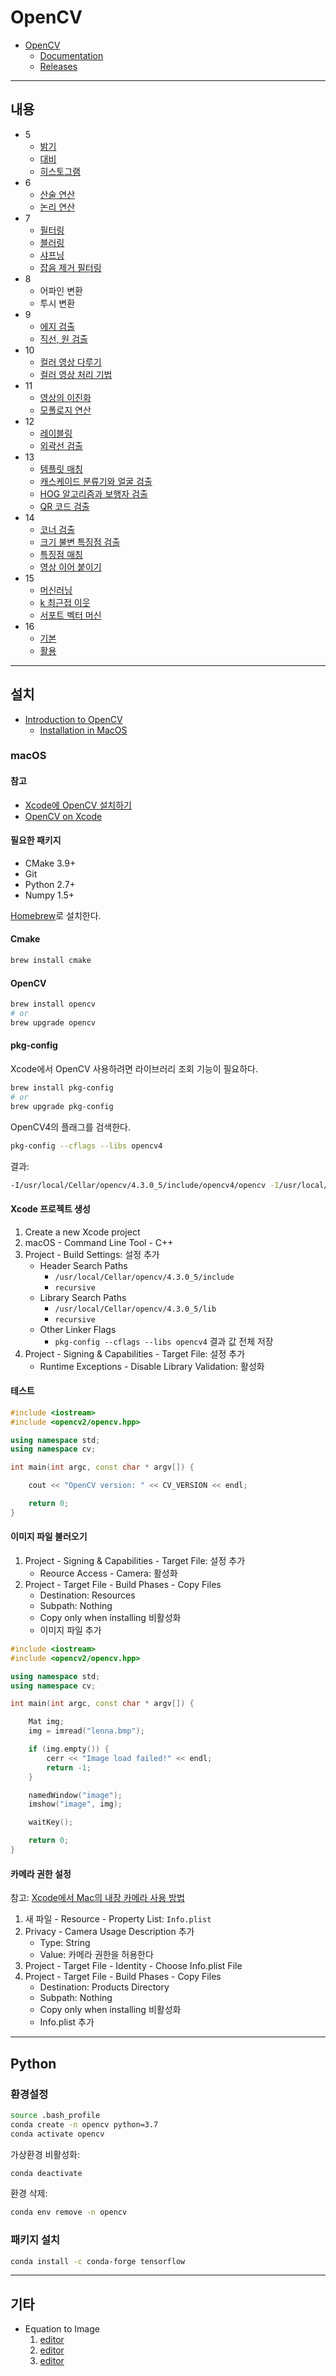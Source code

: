 # OpenCV

- [OpenCV](https://opencv.org/)
  - [Documentation](https://docs.opencv.org/master/)
  - [Releases](https://opencv.org/releases/)

---

## 내용

- 5
  - [밝기](docs/brightness.md)
  - [대비](docs/contrast.md)
  - [히스토그램](docs/histogram.md)
- 6
  - [산술 연산](docs/arithmetic.operation.md)
  - [논리 연산](docs/logical.operation.md)
- 7
  - [필터링](docs/filtering.md)
  - [블러링](docs/blurring.md)
  - [샤프닝](docs/sharpening.md)
  - [잡음 제거 필터링](docs/noise.filtering.md)
- 8
  - 어파인 변환
  - 투시 변환
- 9
  - [에지 검출](docs/edge.md)
  - [직선, 원 검출](docs/line.md)
- 10
  - [컬러 영상 다루기](docs/color.md)
  - [컬러 영상 처리 기법](docs/color.process.md)
- 11
  - [영상의 이진화](docs/binarization.md)
  - [모폴로지 연산](docs/morphology.md)
- 12
  - [레이블링](docs/labeling.md)
  - [외곽선 검출](docs/contour.md)
- 13
  - [템플릿 매칭](docs/template.matching.md)
  - [캐스케이드 분류기와 얼굴 검출](docs/cascade.classifier.md)
  - [HOG 알고리즘과 보행자 검출](docs/hog.md)
  - [QR 코드 검출](docs/qr.md)
- 14
  - [코너 검출](docs/corner.md)
  - [크기 불변 특징점 검출](docs/sift.md)
  - [특징점 매칭](docs/matching.md)
  - [영상 이어 붙이기](docs/stitching.md)
- 15
  - [머신러닝](docs/machine.learning.md)
  - [k 최근접 이웃](docs/k.nearest.md)
  - [서포트 벡터 머신](docs/svm.md)
- 16
  - [기본](docs/deep.md)
  - [활용](docs/deep.2.md)

---

## 설치

- [Introduction to OpenCV](https://docs.opencv.org/master/df/d65/tutorial_table_of_content_introduction.html)
  - [Installation in MacOS](https://docs.opencv.org/master/d0/db2/tutorial_macos_install.html)

### macOS

#### 참고

- [Xcode에 OpenCV 설치하기](https://dgrld.tistory.com/34)
- [OpenCV on Xcode](https://www.codementor.io/@ohasanli/opencv-on-xcode-142qxx3sl8)

#### 필요한 패키지

- CMake 3.9+
- Git
- Python 2.7+
- Numpy 1.5+

[Homebrew](https://brew.sh/index_ko)로 설치한다.

#### Cmake

```bash
brew install cmake
```

#### OpenCV

```bash
brew install opencv
# or
brew upgrade opencv
```

#### pkg-config

Xcode에서 OpenCV 사용하려면 라이브러리 조회 기능이 필요하다.

```bash
brew install pkg-config
# or
brew upgrade pkg-config
```

OpenCV4의 플래그를 검색한다.

```bash
pkg-config --cflags --libs opencv4
```

결과:

```bash
-I/usr/local/Cellar/opencv/4.3.0_5/include/opencv4/opencv -I/usr/local/Cellar/opencv/4.3.0_5/include/opencv4 -L/usr/local/Cellar/opencv/4.3.0_5/lib -lopencv_gapi -lopencv_stitching -lopencv_alphamat -lopencv_aruco -lopencv_bgsegm -lopencv_bioinspired -lopencv_ccalib -lopencv_dnn_objdetect -lopencv_dnn_superres -lopencv_dpm -lopencv_highgui -lopencv_face -lopencv_freetype -lopencv_fuzzy -lopencv_hfs -lopencv_img_hash -lopencv_intensity_transform -lopencv_line_descriptor -lopencv_quality -lopencv_rapid -lopencv_reg -lopencv_rgbd -lopencv_saliency -lopencv_sfm -lopencv_stereo -lopencv_structured_light -lopencv_phase_unwrapping -lopencv_superres -lopencv_optflow -lopencv_surface_matching -lopencv_tracking -lopencv_datasets -lopencv_text -lopencv_dnn -lopencv_plot -lopencv_videostab -lopencv_videoio -lopencv_xfeatures2d -lopencv_shape -lopencv_ml -lopencv_ximgproc -lopencv_video -lopencv_xobjdetect -lopencv_objdetect -lopencv_calib3d -lopencv_imgcodecs -lopencv_features2d -lopencv_flann -lopencv_xphoto -lopencv_photo -lopencv_imgproc -lopencv_core
```

#### Xcode 프로젝트 생성

1. Create a new Xcode project
2. macOS - Command Line Tool - C++
3. Project - Build Settings: 설정 추가
   - Header Search Paths
     - `/usr/local/Cellar/opencv/4.3.0_5/include`
     - `recursive`
   - Library Search Paths
     - `/usr/local/Cellar/opencv/4.3.0_5/lib`
     - `recursive`
   - Other Linker Flags
     - `pkg-config --cflags --libs opencv4` 결과 값 전체 저장
4. Project - Signing & Capabilities - Target File: 설정 추가
   - Runtime Exceptions - Disable Library Validation: 활성화

#### 테스트

```cpp
#include <iostream>
#include <opencv2/opencv.hpp>

using namespace std;
using namespace cv;

int main(int argc, const char * argv[]) {

    cout << "OpenCV version: " << CV_VERSION << endl;

    return 0;
}
```

#### 이미지 파일 불러오기

1. Project - Signing & Capabilities - Target File: 설정 추가
   - Reource Access - Camera: 활성화
1. Project - Target File - Build Phases - Copy Files
   - Destination: Resources
   - Subpath: Nothing
   - Copy only when installing 비활성화
   - 이미지 파일 추가

```cpp
#include <iostream>
#include <opencv2/opencv.hpp>

using namespace std;
using namespace cv;

int main(int argc, const char * argv[]) {

    Mat img;
    img = imread("lenna.bmp");

    if (img.empty()) {
        cerr << "Image load failed!" << endl;
        return -1;
    }

    namedWindow("image");
    imshow("image", img);

    waitKey();

    return 0;
}
```

#### 카메라 권한 설정

참고: [Xcode에서 Mac의 내장 카메라 사용 방법](https://magnae2016.net/2)

1. 새 파일 - Resource - Property List: `Info.plist`
2. Privacy - Camera Usage Description 추가
   - Type: String
   - Value: 카메라 권한을 허용한다
3. Project - Target File - Identity - Choose Info.plist File
4. Project - Target File - Build Phases - Copy Files
   - Destination: Products Directory
   - Subpath: Nothing
   - Copy only when installing 비활성화
   - Info.plist 추가

---

## Python

### 환경설정

```bash
source .bash_profile
conda create -n opencv python=3.7
conda activate opencv
```

가상환경 비활성화:

```bash
conda deactivate
```

환경 삭제:

```bash
conda env remove -n opencv
```

### 패키지 설치

```bash
conda install -c conda-forge tensorflow
```

---

## 기타

- Equation to Image
  1. [editor](https://www.codecogs.com/latex/eqneditor.php)
  2. [editor](https://latex.codecogs.com/)
  3. [editor](http://www.sciweavers.org/free-online-latex-equation-editor)

